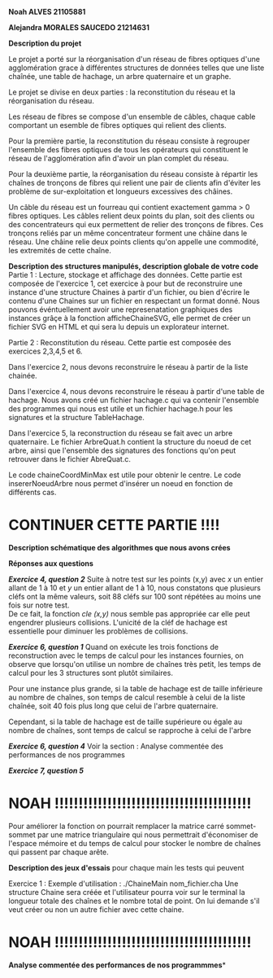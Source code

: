 **Noah ALVES 21105881**

**Alejandra MORALES SAUCEDO 21214631**

**Description du projet**

Le projet a porté sur la réorganisation d'un réseau de fibres optiques d'une agglomération grace à différentes structures de données telles que une liste chaînée, une table de hachage, un arbre quaternaire et un graphe. 

Le projet se divise en deux parties : la reconstitution du réseau et la réorganisation du réseau.

Les réseau de fibres se compose d'un ensemble de câbles, chaque cable comportant un esemble de fibres optiques qui relient des clients. 

Pour la première partie, la reconstitution du réseau consiste à regrouper l'ensemble des fibres optiques de tous les opérateurs qui constituent le réseau de l'agglomération afin d'avoir un plan complet du réseau.

Pour la deuxième partie, la réorganisation du réseau consiste à répartir les chaînes de tronçons de fibres qui relient une pair de clients afin d'éviter les problème de sur-exploitation et longueurs excessives des châines. 

Un câble du réseau est un fourreau qui contient exactement gamma > 0 fibres optiques. Les câbles relient deux points du plan, soit des clients ou des concentrateurs qui eux permettent de relier des tronçons de fibres. Ces tronçons reliés par un même concentrateur forment une châine dans le réseau. Une châine relie deux points clients qu'on appelle une commodité, les extremités de cette chaîne.  

**Description des structures manipulés, description globale de votre code**
Partie 1 : Lecture, stockage et affichage des données. 
Cette partie est composée de l'exercice 1, cet exercice à pour but de reconstruire une instance d'une structure Chaines à partir d'un fichier, ou bien d'écrire le contenu d'une Chaines sur un fichier en respectant un format donné.
Nous pouvons événtuellement avoir une represenatation graphiques des instances grâçe à la fonction afficheChaineSVG, elle permet de créer un fichier SVG en HTML et qui sera lu depuis un explorateur internet.




Partie 2 : Reconstitution du réseau.
Cette partie est composée des exercices 2,3,4,5 et 6. 

Dans l'exercice 2, nous devons reconstruire le réseau à partir de la liste chainée.

Dans l'exercice 4, nous devons reconstruire le réseau à partir d'une table de hachage. Nous avons créé un fichier hachage.c qui va contenir l'ensemble des programmes qui nous est utile et un fichier hachage.h pour les signatures et la structure TableHachage.

Dans l'exercice 5, la reconstruction du réseau se fait avec un arbre quaternaire. Le fichier ArbreQuat.h contient la structure du noeud de cet arbre, ainsi que l'ensemble des signatures des fonctions qu'on peut retrouver dans le fichier AbreQuat.c.

Le code chaineCoordMinMax est utile pour obtenir le centre.
Le code insererNoeudArbre nous permet d'insérer un noeud en fonction de différents cas.
 # CONTINUER CETTE PARTIE !!!!





**Description schématique des algorithmes que nous avons crées**


**Réponses aux questions**

**_Exercice 4, question 2_**
Suite à notre test sur les points (x,y) avec *x* un entier allant de 1 à 10 et *y* un entier allant de 1 à 10, nous constatons que plusieurs cléfs ont la même valeurs, soit 88 cléfs sur 100 sont répétées au moins une fois sur notre test.  
De ce fait, la fonction *cle (x,y)* nous semble pas appropriée car elle peut engendrer plusieurs collisions. 
L'unicité de la cléf de hachage est essentielle pour diminuer les problèmes de collisions. 

***Exercice 6, question 1***
Quand on exécute les trois fonctions de reconstruction avec le temps de calcul pour les instances fournies, on observe que lorsqu'on utilise un nombre de chaînes très petit, les temps de calcul pour les 3 structures sont plutôt similaires. 

Pour une instance plus grande, si la table de hachage est de taille inférieure au nombre de chaînes, son temps de calcul resemble à celui de la liste chaînée, soit 40 fois plus long que celui de l'arbre quaternaire. 

Cependant, si la table de hachage est de taille supérieure ou égale au nombre de chaînes, sont  temps de calcul se rapproche à celui de l'arbre 

***Exercice 6, question 4***
Voir la section : Analyse commentée des performances de nos programmes




***Exercice 7, question 5***
# NOAH !!!!!!!!!!!!!!!!!!!!!!!!!!!!!!!!!!!!!!!!!


Pour améliorer la fonction on pourrait remplacer la matrice carré sommet-sommet par une matrice triangulaire qui nous permettrait d'économiser de l'espace mémoire et du temps de calcul pour stocker le nombre de chaînes qui passent par chaque arête. 


**Description des jeux d'essais** 
pour chaque main les tests qui peuvent

Exercice 1 : 
Exemple d'utilisation : ./ChaineMain nom_fichier.cha 
Une structure Chaine sera créée et l'utilisateur pourra voir sur le terminal la longueur totale des chaînes et le nombre total de point.
On lui demande s'il veut créer ou non un autre fichier avec cette chaine.



# NOAH !!!!!!!!!!!!!!!!!!!!!!!!!!!!!!!!!!!!!!!!!

**Analyse commentée des performances de nos programmmes***

